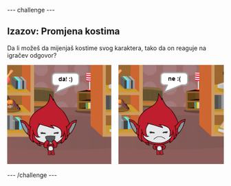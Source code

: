 \--- challenge \---

## Izazov: Promjena kostima

Da li možeš da mijenjaš kostime svog karaktera, tako da on reaguje na igračev odgovor?

![screenshot](images/brain-costume.png)

\--- /challenge \---